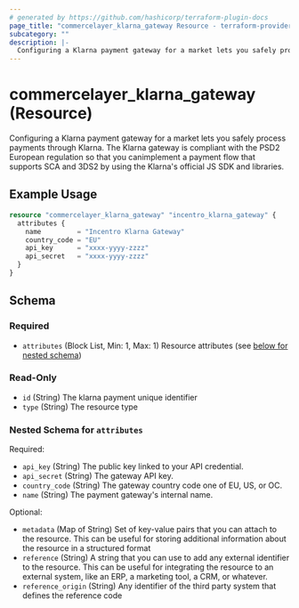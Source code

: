```yaml
---
# generated by https://github.com/hashicorp/terraform-plugin-docs
page_title: "commercelayer_klarna_gateway Resource - terraform-provider-commercelayer"
subcategory: ""
description: |-
  Configuring a Klarna payment gateway for a market lets you safely process payments through Klarna. The Klarna gateway is compliant with the PSD2 European regulation so that you canimplement a payment flow that supports SCA and 3DS2 by using the Klarna's official JS SDK and libraries.
---
```


# commercelayer_klarna_gateway (Resource)

Configuring a Klarna payment gateway for a market lets you safely process payments through Klarna. The Klarna gateway is compliant with the PSD2 European regulation so that you canimplement a payment flow that supports SCA and 3DS2 by using the Klarna's official JS SDK and libraries.

## Example Usage

```terraform
resource "commercelayer_klarna_gateway" "incentro_klarna_gateway" {
  attributes {
    name         = "Incentro Klarna Gateway"
    country_code = "EU"
    api_key      = "xxxx-yyyy-zzzz"
    api_secret   = "xxxx-yyyy-zzzz"
  }
}
```

<!-- schema generated by tfplugindocs -->
## Schema

### Required

- `attributes` (Block List, Min: 1, Max: 1) Resource attributes (see [below for nested schema](#nestedblock--attributes))

### Read-Only

- `id` (String) The klarna payment unique identifier
- `type` (String) The resource type

<a id="nestedblock--attributes"></a>
### Nested Schema for `attributes`

Required:

- `api_key` (String) The public key linked to your API credential.
- `api_secret` (String) The gateway API key.
- `country_code` (String) The gateway country code one of EU, US, or OC.
- `name` (String) The payment gateway's internal name.

Optional:

- `metadata` (Map of String) Set of key-value pairs that you can attach to the resource. This can be useful for storing additional information about the resource in a structured format
- `reference` (String) A string that you can use to add any external identifier to the resource. This can be useful for integrating the resource to an external system, like an ERP, a marketing tool, a CRM, or whatever.
- `reference_origin` (String) Any identifier of the third party system that defines the reference code
